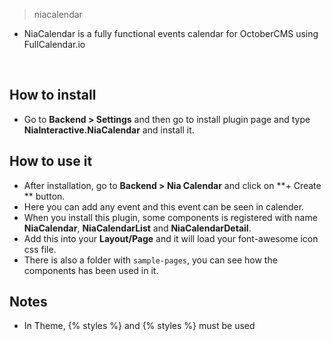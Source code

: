 > niacalendar
- NiaCalendar is a fully functional events calendar for OctoberCMS using FullCalendar.io


&nbsp;
## How to install
- Go to **Backend > Settings** and then go to install plugin page and type **NiaInteractive.NiaCalendar** and install it.

## How to use it
- After installation, go to **Backend > Nia Calendar** and click on **+ Create ** button.
- Here you can add any event and this event can be seen in calender.
- When you install this plugin, some components is registered with name **NiaCalendar**, **NiaCalendarList** and **NiaCalendarDetail**.
- Add this into your **Layout/Page** and it will load your font-awesome icon css file.
- There is also a folder with `sample-pages`, you can see how the components has been used in it.
&nbsp;

## Notes
- In Theme, {% styles %} and {% styles %} must be used

